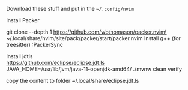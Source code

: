Download these stuff and put in the `~/.config/nvim`

Install Packer

git clone --depth 1 https://github.com/wbthomason/packer.nvim\ \
 ~/.local/share/nvim/site/pack/packer/start/packer.nvim
 Install g++ (for treesitter)
 :PackerSync
 
Install jdtls \
https://github.com/eclipse/eclipse.jdt.ls \
JAVA_HOME=/usr/lib/jvm/java-11-openjdk-amd64/ ./mvnw clean verify

copy the content to folder
~/.local/share/eclipse.jdt.ls

